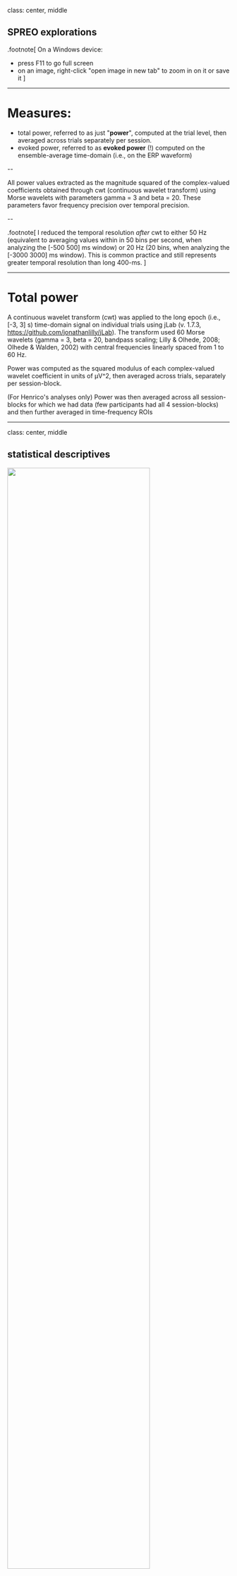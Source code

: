 class: center, middle

## SPREO explorations

.footnote[
On a Windows device:
- press F11 to go full screen
- on an image, right-click "open image in new tab" to zoom in on it or save it
]

---

# Measures:


- total power, referred to as just "**power**", computed at the trial level, then averaged across trials separately per session.
- evoked power, referred to as **evoked power** (!) computed on the ensemble-average time-domain (i.e., on the ERP waveform)

--

All power values extracted as the magnitude squared of the complex-valued coefficients obtained through cwt (continuous wavelet transform) using Morse wavelets with parameters gamma = 3 and beta = 20. These parameters favor frequency precision over temporal precision.

--

.footnote[
I reduced the temporal resolution _after_ cwt to either 50 Hz (equivalent to averaging values within in 50 bins per second, when analyzing the [-500 500] ms window) or 20 Hz (20 bins, when analyzing the [-3000 3000] ms window). This is common practice and still represents greater temporal resolution than long 400-ms.
]

---

# Total power

A continuous wavelet transform (cwt) was applied to the long epoch (i.e., [-3, 3] s) time-domain signal on individual trials using jLab (v. 1.7.3, https://github.com/jonathanlilly/jLab). The transform used 60 Morse wavelets (gamma = 3, beta = 20, bandpass scaling; Lilly & Olhede, 2008; Olhede & Walden, 2002) with central frequencies linearly spaced from 1 to 60 Hz.

Power was computed as the squared modulus of each complex-valued wavelet coefficient in units of µV^2, then averaged across trials, separately per session-block.

(For Henrico's analyses only) Power was then averaged across all session-blocks for which we had data (few participants had all 4 session-blocks) and then further averaged in time-frequency ROIs

---

class: center, middle

## statistical descriptives

<img src="https://kroki.io/mermaid/svg/eNpLL0osyFDwCeJScNQoycxN1U3Jz03MzNPhUlBQKCnKTMxRyEktS83R5FJw0kjNK07NTcpJVUgsSy1KTE8FCoZrJJeXAGlnjYL88tQiICsguiS_BKgNzI_lApqroKtrpxAOJp3BpBOYDOCCAAAy0yPD" width=80%>

<img src="https://kroki.io/mermaid/svg/eNoliLEKwyAYBvf_Kb7RQH2FQhLcOpQsGUoH03ykUo3Binn9ir3hDm5L9njjNgnQq-wC9RqDdfulDuTkrIdnoe8Eg-L-ZVg8YQuT3VjnqMx0r53V68y15sESP1xxxJPpKYIeWl8xNI_Nc7ORPz_y3iLh" width=80%>

.footnote[
ensemble average = mean across trials    
]
---

# [-600, 425] ms power around response (0 ms = incorrect response)

.left-column-66[
<img src="SPREO_assets/power_20_B_incorrect_perSessBlock_500.jpg" width=100%>
]


.right-column-33[
On a descriptive level, two patterns:
- near-alpha activity before the response
- theta-delta activity around the response 

These patterns appear either before or during an error. But how specific to error making are they?

]

---

# [-3000, 3000] ms power around response (0 ms = incorrect response)

.left-column-66[
<img src="SPREO_assets/power_20_B_incorrect_perSessBlock.jpg" width=100%>
]

.right-column-33[
In the longer epoch (spanning multiple trials before and after the error):
- the theta-delta activity is visible only around the error
- the near-alpha activity appears intermittently (post stimulus)

Perhaps, the near-alpha activity occurs after any stimulus. Perhaps it appears before any response (be it an error or not).

]


---

# [-3000, 3000] ms evoked power around response (0 ms = incorrect response)

.left-column-66[
<img src="SPREO_assets/power_evoked_20_B_incorrect_perSessBlock.jpg" width=100%>
]

.right-column-33[
Evoked-power shows the two patterns, but near-alpha activity is now much less evident relative to the theta-delta activity.

Possible interpretation: the theta-delta pattern is phase locked to the error, whereas the near-alpha pattern is not. Not unexpected.
]

---

class: center, middle

## statistical inference

---

# testing the association between cwt EEG and mean ERN

Monte-Carlo permutation testing (5000 iterations) based on statistical scores (e.g., correlations, t-test scores depending on the analysis) to obtain an empirical p-value at each time-frequency point (or "pixel" like most people like to call it when considering a time-frequency matrix). Binary approach: significant (p < 0.05) or not.

--

Analysis set 1. Pearson correlations between mean ERN and each time-frequency point (or "pixel") across participants, separately per session-block.

Analysis set 2. Paired-sample t-test at each time-frequency point (or "pixel") comparing incorrect vs correct trials

--

Some participants don't have data for a certain session-block combination (did not make enough errors in that session-block). So, they are excluded from the analysis on that session-block combination only.

--

Multiple-testing inflation of false discoveries not controlled for now. At a later point, cluster correction can be applied. Therefore, the current analyses _can show many significant time-frequency results which would be washed out by multiple-testing correction_. This exercise is purely _exploratory_ for now.

---

class: center, middle

## statistical inference
### Analysis set 1

---

# mean ERN : [-600, 425] ms power (session-block 1a)

.left-column-66[
<img src="SPREO_assets/analysis1_permutationH0testing_power_ernm_1a_20_B_5000Iter_500.jpg" width=80%>
]

.right-column-33[

A negative correlation indicates that a _more negative_ ERN (i.e., larger ERN mean amplitude) is associated with greater power in that specific time-frequency point.

Subjects with greater theta-delta activity and near-alpha activity(and beyond) have a larger ERN.
]

---

# mean ERN amplitude : [-3000, 3000] ms power (session-block 1a)

.left-column-66[
<img src="SPREO_assets/analysis1_permutationH0testing_power_ernm_1a_20_B_5000Iter.jpg" width=80%>
]

.right-column-33[
With an intertrial interval of ca. 1.5 s (more or less?), the near-alpha effect stretches not only into trials _before_ the error but even into those _after_ the error. 

.small-text[
(Speculation alert) What does it mean? 
The near-alpha pattern is unlikely to be specific to error-making. It could reflect the mobilization of resources towards the processing of the stimulus. The negative association effect could indicate that individuals with greater near-alpha power, allocate more resources to the task, and therefore _when they make an error_, their ERN is larger.
]
]

---

Is this association _stable_ across session-blocks? 

--
Short answer: **no**.

The next slide will show how this association becomes more and more localized to just peri-error delta-theta.

---

# mean ERN amplitude : [-3000, 3000] ms power (all sessions)

.quadrant-2[
    <div align="center" style="display: flex; justify-content: center; align-items: center; height: 100%;">
        <img src="SPREO_assets/analysis1_permutationH0testing_power_ernm_1a_20_B_5000Iter.jpg" width=60%>    
    </div>

]

.quadrant-1[
    <div align="center" style="display: flex; justify-content: center; align-items: center; height: 100%;">
        <img src="SPREO_assets/analysis1_permutationH0testing_power_ernm_1b_20_B_5000Iter.jpg" width=60%>    
    </div>
]

.quadrant-3[
    <div align="center" style="display: flex; justify-content: center; align-items: center; height: 100%;">
        <img src="SPREO_assets/analysis1_permutationH0testing_power_ernm_2a_20_B_5000Iter.jpg" width=60%>    
    </div>
]

.quadrant-4[
    <div align="center" style="display: flex; justify-content: center; align-items: center; height: 100%;">
        <img src="SPREO_assets/analysis1_permutationH0testing_power_ernm_2b_20_B_5000Iter.jpg" width=60%>
    </div>
]


---

# mean Pe amplitude : [-3000, 3000] ms power (all sessions)

not yet done

---

# Three approaches to correct trial selection.

<div align="center">
    <img src="https://kroki.io/mermaid/svg/eNpLL0osyFAIceFSUHCMLinKTMxRKKksSI0F8p00MvOS84uKUpNLNIFcZw0oJygvBcR3gfEDispAfFc4vxis3lFBV9dOwQnOcoazXOAsVwCPHyJS" width="40%">
</div>


--

.small-text[
**'correctRnd'**. Correct trials **chosen randomly** with the contrain of being in the same number of incorrect trials, per session-block.
]

--

.left-column[
.small-text[
**'correctPrv'**. For each incorrect trial, take the **trial before**. But identify instances where (1) the previous trial was also incorrect (i.e., a train of multiple incorrect trials) or (2) the first trial of the session-block was incorrect (so no previous trial)<br>
...and remove those instances, and replace them with randomly chosen correct trials belonging to the same session-block and **(18 Sep addition)** not occurring after an error
]
]

--

.right-column[
.small-text[
**'correctPst'**. For each incorrect trial, take the **trial after**. But identify instances where (1) the following trial was also incorrect (i.e., a train of multiple incorrect trials) or (2) the last trial of the session-block was incorrect (so no previous trial)<br>
...and remove those instances, and replace them with randomly chosen correct trials belonging to the same session-block and not occurring before an error
]
]

--

.footnote[
alternating incorrect trials mess up the Prv vs Pst split (e.g., C C I C I C C) where a correct trial is _both before and after_ an incorrect trial. Currently this type of correct trials are in both Prv and Pst.
]

---

# Example of trial classification for each session-block

<img src="SPREO_assets/F052_2a.jpg" width=100%>

.small-text[
The horizontal axis shows trials within a session-block, 2a in this example.

The vertical axis shows types of trials. Incorrect trials are shown with a purple cross. Above and below are correct trials that, respectively, followed and preceded an incorrect trial.

Notice how a correct trial can _both precede and follow_ an incorrect trials. Making the previous vs following split less clear-cut than ideal. 
]

---

# [-3000, 3000] ms power around response (0 ms = response)

.quadrant-2[
    <div align="center" style="display: flex; justify-content: center; align-items: center; height: 100%;">
        <img src="SPREO_assets/power_20_B_incorrect_perSessBlock.jpg" width=70%>    
    </div>

]

.quadrant-1[
    <div align="center" style="display: flex; justify-content: center; align-items: center; height: 100%;">
        <img src="SPREO_assets/power_20_B_correctRnd_perSessBlock.jpg" width=70%>    
    </div>
]

.quadrant-3[
    <div align="center" style="display: flex; justify-content: center; align-items: center; height: 100%;">
        <img src="SPREO_assets/power_20_B_correctPrv_perSessBlock.jpg" width=70%>    
    </div>
]

.quadrant-4[
    <div align="center" style="display: flex; justify-content: center; align-items: center; height: 100%;">
        <img src="SPREO_assets/power_20_B_correctPst_perSessBlock.jpg" width=70%>
    </div>
]


---

class: center, middle

## statistical inference
### Analysis set 2

---

# t-tests [-3000, 3000] ms power (session-block 1a), incorrect vs correctRnd

.left-column-66[
<img src="SPREO_assets/analysis2_permutationH0testing_power_1a_incorrectVScorrectRnd_20_B_5000Iter.jpg" width=80%>
]

.right-column-33[
Interpretation: the peri-error theta-delta activity is larger for incorrect trials than correct (correctRnd).

The effect includes the theta-delta range (and it's probably maximal at theta) but it's not limited to these frequencies.

There is some other stuff that might be interesting, or might just be "false discovery".

.small-text[
Let's compare these effects across sessions (next slide). The peri-error theta-delta activity is a constant, so is a beta-ish effect.
]

]

---

# t-tests [-3000, 3000] ms power (all session-blocks), incorrect vs correctRnd

.quadrant-2[
    <div align="center" style="display: flex; justify-content: center; align-items: center; height: 100%;">
        <img src="SPREO_assets/analysis2_permutationH0testing_power_1a_incorrectVScorrectRnd_20_B_5000Iter.jpg" width=60%>    
    </div>
]

.quadrant-1[
    <div align="center" style="display: flex; justify-content: center; align-items: center; height: 100%;">
        <img src="SPREO_assets/analysis2_permutationH0testing_power_1b_incorrectVScorrectRnd_20_B_5000Iter.jpg" width=60%>    
    </div>
]

.quadrant-3[
    <div align="center" style="display: flex; justify-content: center; align-items: center; height: 100%;">
        <img src="SPREO_assets/analysis2_permutationH0testing_power_2a_incorrectVScorrectRnd_20_B_5000Iter.jpg" width=60%>    
    </div>
]

.quadrant-4[
    <div align="center" style="display: flex; justify-content: center; align-items: center; height: 100%;">
        <img src="SPREO_assets/analysis2_permutationH0testing_power_2b_incorrectVScorrectRnd_20_B_5000Iter.jpg" width=60%>
    </div>
]

---

# t-tests [-3000, 3000] ms power (all session-blocks), incorrect vs correctPrv

.quadrant-2[
    <div align="center" style="display: flex; justify-content: center; align-items: center; height: 100%;">
        <img src="SPREO_assets/analysis2_permutationH0testing_power_1a_incorrectVScorrectPrv_20_B_5000Iter.jpg" width=60%>    
    </div>
]

.quadrant-1[
    <div align="center" style="display: flex; justify-content: center; align-items: center; height: 100%;">
        <img src="SPREO_assets/analysis2_permutationH0testing_power_1b_incorrectVScorrectPrv_20_B_5000Iter.jpg" width=60%>    
    </div>
]

.quadrant-3[
    <div align="center" style="display: flex; justify-content: center; align-items: center; height: 100%;">
        <img src="SPREO_assets/analysis2_permutationH0testing_power_2a_incorrectVScorrectPrv_20_B_5000Iter.jpg" width=60%>    
    </div>
]

.quadrant-4[
    <div align="center" style="display: flex; justify-content: center; align-items: center; height: 100%;">
        <img src="SPREO_assets/analysis2_permutationH0testing_power_2b_incorrectVScorrectPrv_20_B_5000Iter.jpg" width=60%>
    </div>
]

---


In the previous slide, something happens about 1.5 seconds... 
Should we get excited about the blue blob that follows the red one? 

--
In my opinion, no. 

--

Reason.: This analysis compares epochs locked to an error with epochs locked to correctPrv, that is correct responses _before_ an error (i.e., an error will be made ca 1.5 s later).

The epochs locked to errors show greater peri-error delta-theta (red blob). 

The epochs not locked to errors will have an error ca. 1.5 s later (blue blob). The blue blob is the transposed version of the red blob, that's all.

--

In other words, both "incorrect" and "correctPrv" epochs include an error, either a 0 s or ca. 1.5 s.

--

Additional evidence for this interpretation in the next slide: the blue blob sorts of appears at -1.5 s when comparing epochs locked to an error with epochs locked to correct responses _after_ an error (i.e., an error was be made ca 1.5 s before).

---

# t-tests [-3000, 3000] ms power (all session-blocks), incorrect vs correctPst


.quadrant-2[
    <div align="center" style="display: flex; justify-content: center; align-items: center; height: 100%;">
        <img src="SPREO_assets/analysis2_permutationH0testing_power_1a_incorrectVScorrectPst_20_B_5000Iter.jpg" width=60%>    
    </div>
]

.quadrant-1[
    <div align="center" style="display: flex; justify-content: center; align-items: center; height: 100%;">
        <img src="SPREO_assets/analysis2_permutationH0testing_power_1b_incorrectVScorrectPst_20_B_5000Iter.jpg" width=60%>    
    </div>
]

.quadrant-3[
    <div align="center" style="display: flex; justify-content: center; align-items: center; height: 100%;">
        <img src="SPREO_assets/analysis2_permutationH0testing_power_2a_incorrectVScorrectPst_20_B_5000Iter.jpg" width=60%>    
    </div>
]

.quadrant-4[
    <div align="center" style="display: flex; justify-content: center; align-items: center; height: 100%;">
        <img src="SPREO_assets/analysis2_permutationH0testing_power_2b_incorrectVScorrectPst_20_B_5000Iter.jpg" width=60%>
    </div>
]

---

# t-tests [-3000, 3000] ms power (all session-blocks), correctPst vs correctPrv


.quadrant-2[
    <div align="center" style="display: flex; justify-content: center; align-items: center; height: 100%;">
        <img src="SPREO_assets/analysis2_permutationH0testing_power_1a_correctPstVScorrectPrv_20_B_5000Iter.jpg" width=60%>    
    </div>
]

.quadrant-1[
    <div align="center" style="display: flex; justify-content: center; align-items: center; height: 100%;">
        <img src="SPREO_assets/analysis2_permutationH0testing_power_1b_correctPstVScorrectPrv_20_B_5000Iter.jpg" width=60%>    
    </div>
]

.quadrant-3[
    <div align="center" style="display: flex; justify-content: center; align-items: center; height: 100%;">
        <img src="SPREO_assets/analysis2_permutationH0testing_power_2a_correctPstVScorrectPrv_20_B_5000Iter.jpg" width=60%>    
    </div>
]

.quadrant-4[
    <div align="center" style="display: flex; justify-content: center; align-items: center; height: 100%;">
        <img src="SPREO_assets/analysis2_permutationH0testing_power_2b_correctPstVScorrectPrv_20_B_5000Iter.jpg" width=60%>
    </div>
]

---

When comparing epochs locked to correct responses _after_ an error (i.e., an error will be made ca 1.5 s before) with epochs locked to correct responses _before_ an error (i.e., an error will be made ca 1.5 s later), the same two transposed blobs appear at once, at -1.5 s and +1.5 s.

--

We need to zoom in to see something more meaningful (next slide). But keep in mind, the current cwt parameter (beta = 20) is not great for temporal precision especially in the lower frequencies.

--

Long story short: post-error trials show lower alpha mainly before the response (or equivalently after the stimulus). You can notice it in the previous slide too.

--

A previous study showing the same alpha decrease in golf putting after missing a putt http://doi.org/10.1111/psyp.12414
1. Generally, people put in more resources in trials following an error
2. Generally, lower alpha power indicates release from neuronal inhibition (more resources)



---

# t-tests [-3000, 3000] ms power (all session-blocks), correctPst vs correctPrv


.quadrant-2[
    <div align="center" style="display: flex; justify-content: center; align-items: center; height: 100%;">
        <img src="SPREO_assets/analysis2_permutationH0testing_power_1a_correctPstVScorrectPrv_20_B_5000Iter_600.jpg" width=60%>    
    </div>
]

.quadrant-1[
    <div align="center" style="display: flex; justify-content: center; align-items: center; height: 100%;">
        <img src="SPREO_assets/analysis2_permutationH0testing_power_1b_correctPstVScorrectPrv_20_B_5000Iter_600.jpg" width=60%>    
    </div>
]

.quadrant-3[
    <div align="center" style="display: flex; justify-content: center; align-items: center; height: 100%;">
        <img src="SPREO_assets/analysis2_permutationH0testing_power_2a_correctPstVScorrectPrv_20_B_5000Iter_600.jpg" width=60%>    
    </div>
]

.quadrant-4[
    <div align="center" style="display: flex; justify-content: center; align-items: center; height: 100%;">
        <img src="SPREO_assets/analysis2_permutationH0testing_power_2b_correctPstVScorrectPrv_20_B_5000Iter_600.jpg" width=60%>
    </div>
]


